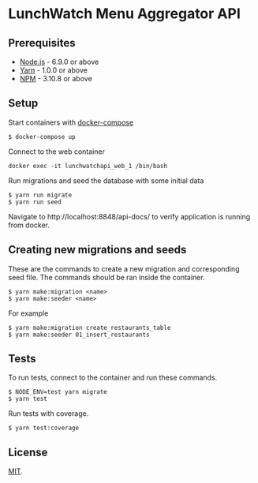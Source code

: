 LunchWatch Menu Aggregator API
==============================

## Prerequisites

* [Node.js](https://yarnpkg.com/en/docs/install) - 6.9.0 or above
* [Yarn](https://yarnpkg.com/en/docs/install) - 1.0.0 or above
* [NPM](https://docs.npmjs.com/getting-started/installing-node) - 3.10.8 or above

## Setup

Start containers with [docker-compose](https://docs.docker.com/compose/)

    $ docker-compose up

Connect to the web container

    docker exec -it lunchwatchapi_web_1 /bin/bash

Run migrations and seed the database with some initial data

    $ yarn run migrate
    $ yarn run seed

Navigate to http://localhost:8848/api-docs/ to verify application is running from docker.

## Creating new migrations and seeds

These are the commands to create a new migration and corresponding seed file. The commands should be
ran inside the container.

    $ yarn make:migration <name>
    $ yarn make:seeder <name>

For example

    $ yarn make:migration create_restaurants_table
    $ yarn make:seeder 01_insert_restaurants

## Tests

To run tests, connect to the container and run these commands.

    $ NODE_ENV=test yarn migrate
    $ yarn test

Run tests with coverage.

    $ yarn test:coverage

## License

[MIT](LICENSE).
